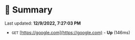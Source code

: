 # 📖 Summary
Last updated: **12/9/2022, 7:27:03 PM**

- `GET` [https://google.com](https://google.com) - **Up** (146ms)
